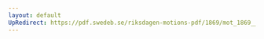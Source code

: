 ```yaml
---
layout: default
UpRedirect: https://pdf.swedeb.se/riksdagen-motions-pdf/1869/mot_1869__ak__00003/mot_1869__ak__00003_001.pdf
---
```

